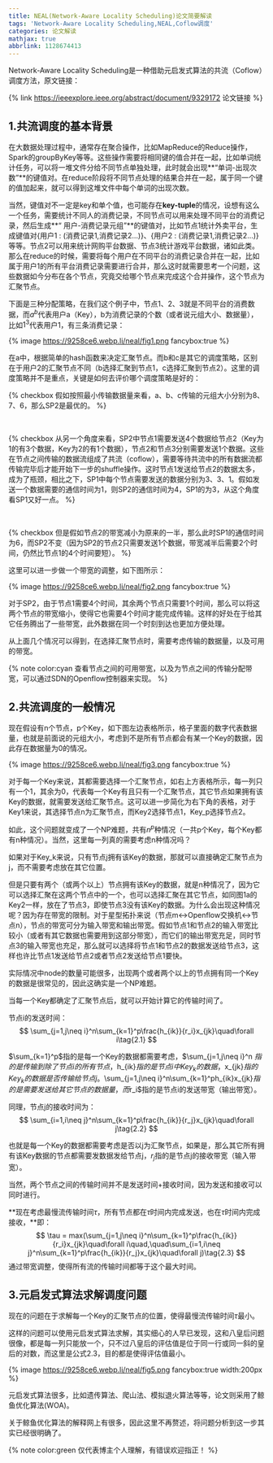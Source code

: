 ```yaml
---
title: NEAL(Network-Aware Locality Scheduling)论文简要解读
tags: 'Network-Aware Locality Scheduling,NEAL,Coflow调度'
categories: 论文解读
mathjax: true
abbrlink: 1128674413
---
```


Network-Aware Locality Scheduling是一种借助元启发式算法的共流（Coflow）调度方法，原文链接：

{% link  https://ieeexplore.ieee.org/abstract/document/9329172 论文链接 %}

<!-- more -->

##  1.共流调度的基本背景

在大数据处理过程中，通常存在聚合操作，比如MapReduce的Reduce操作，Spark的groupByKey等等。这些操作需要将相同键的值合并在一起，比如单词统计任务，可以将一堆文件分给不同节点单独处理，此时就会出现**“单词-出现次数”**的键值对。在reduce阶段将不同节点处理的结果合并在一起，属于同一个键的值加起来，就可以得到这堆文件中每个单词的出现次数。

当然，键值对不一定是key和单个值，也可能存在**key-tuple**的情况，设想有这么一个任务，需要统计不同人的消费记录，不同节点可以用来处理不同平台的消费记录，然后生成**“ 用户-消费记录元组”**的键值对，比如节点1统计外卖平台，生成键值对{用户1 : (消费记录1,消费记录2...)}、{用户2 : (消费记录1,消费记录2...)}等等。节点2可以用来统计网购平台数据、节点3统计游戏平台数据，诸如此类。那么在reduce的时候，需要将每个用户在不同平台的消费记录合并在一起，比如属于用户1的所有平台消费记录需要进行合并，那么这时就需要思考一个问题，这些数据如今分布在各个节点，究竟交给哪个节点来完成这个合并操作，这个节点为汇聚节点。

下面是三种分配策略，在我们这个例子中，节点1、2、3就是不同平台的消费数据，而$a^{b}$代表用户a（Key），b为消费记录的个数（或者说元组大小、数据量），比如$1^{3}$代表用户1，有三条消费记录：

{% image https://9258ce6.webp.li/neal/fig1.png fancybox:true %}

在a中，根据简单的hash函数来决定汇聚节点。而b和c是其它的调度策略，区别在于用户2的汇聚节点不同（b选择汇聚到节点1，c选择汇聚到节点2）。这里的调度策略并不是重点，关键是如何去评价哪个调度策略是好的：

{% checkbox 假如按照最小传输数据量来看，a、b、c传输的元组大小分别为8、7、6，那么SP2是最优的。 %}

*<br>*

{% checkbox 从另一个角度来看，SP2中节点1需要发送4个数据给节点2（Key为1的有3个数据，Key为2的有1个数据），节点2和节点3分别需要发送1个数据。这些在节点之间传输的数据流组成了共流（coflow），需要等待共流中的所有数据流都传输完毕后才能开始下一步的shuffle操作。这时节点1发送给节点2的数据太多，成为了瓶颈，相比之下，SP1中每个节点需要发送的数据分别为3、3、1。假如发送一个数据需要的通信时间为1，则SP2的通信时间为4，SP1的为3，从这个角度看SP1又好一点。 %}

*<br>*

{% checkbox 但是假如节点2的带宽减小为原来的一半，那么此时SP1的通信时间为6，而SP2不变（因为SP2的节点2只需要发送1个数据，带宽减半后需要2个时间，仍然比节点1的4个时间要短）。 %}

这里可以进一步做一个带宽的调整，如下图所示：

{% image https://9258ce6.webp.li/neal/fig2.png fancybox:true %}

对于SP2，由于节点1需要4个时间，其余两个节点只需要1个时间，那么可以将这两个节点的带宽缩小，使得它也需要4个时间才能完成传输。这样的好处在于给其它任务腾出了一些带宽，此外数据在同一个时刻到达也更加方便处理。

从上面几个情况可以得到，在选择汇聚节点时，需要考虑传输的数据量，以及可用的带宽。

{% note color:cyan 查看节点之间的可用带宽，以及为节点之间的传输分配带宽，可以通过SDN的Openflow控制器来实现。 %}

## 2.共流调度的一般情况

现在假设有n个节点，p个Key，如下图左边表格所示，格子里面的数字代表数据量，也就是前面说的元组大小，考虑到不是所有节点都会有某一个Key的数据，因此存在数据量为0的情况。

{% image https://9258ce6.webp.li/neal/fig3.png fancybox:true %}

对于每一个Key来说，其都需要选择一个汇聚节点，如右上方表格所示，每一列只有一个1，其余为0，代表每一个Key有且只有一个汇聚节点，其它节点如果拥有该Key的数据，就需要发送给汇聚节点。这可以进一步简化为右下角的表格，对于Key1来说，其选择节点n为汇聚节点，而Key2选择节点1，Key_p选择节点2。

如此，这个问题就变成了一个NP难题，共有$n^{p}$种情况（一共p个Key，每个Key都有n种情况）。当然，这里每一列真的需要考虑n种情况吗？

如果对于Key_k来说，只有节点j拥有该Key的数据，那就可以直接确定汇聚节点为j，而不需要考虑放在其它位置。

但是只要有两个（或两个以上）节点拥有该Key的数据，就是n种情况了，因为它可以选择汇聚在这两个节点中的一个，也可以选择汇聚在其它节点，如同图1a的Key2一样，放在了节点3，即使节点3没有该Key的数据。为什么会出现这种情况呢？因为存在带宽的限制。对于星型拓扑来说（节点m<->Openflow交换机<->节点n），节点的带宽可分为输入带宽和输出带宽。假如节点1和节点2的输入带宽比较小（或者有其它数据也需要用到这部分带宽），而它们的输出带宽充足，同时节点3的输入带宽也充足，那么就可以选择将节点1和节点2的数据发送给节点3，这样也许比节点1发送给节点2或者节点2发送给节点1要快。

实际情况中node的数量可能很多，出现两个或者两个以上的节点拥有同一个Key的数据是很常见的，因此这确实是一个NP难题。

当每一个Key都确定了汇聚节点后，就可以开始计算它的传输时间了。

节点i的发送时间：
$$
\sum_{j=1,j\neq i}^n\sum_{k=1}^p\frac{h_{ik}}{r_i}x_{jk}\quad\forall i\tag{2.1}
$$

$\sum_{k=1}^p$指的是每一个Key的数据都需要考虑，$\sum_{j=1,j\neq i}^n $指的是传输到除了节点i的所有节点，$h_{ik}$指的是节点i中Key_k的数据，$x_{jk}$指的Key_k的数据是否传输给节点j。$\sum_{j=1,j\neq i}^n\sum_{k=1}^ph_{ik}x_{jk}$指的是需要发送给其它节点的数据量，而$r_i$指的是节点i的发送带宽（输出带宽）。

同理，节点j的接收时间为：
$$
\sum_{i=1,i\neq j}^n\sum_{k=1}^p\frac{h_{ik}}{r_j}x_{jk}\quad\forall j\tag{2.2}
$$

也就是每一个Key的数据都需要考虑是否以j为汇聚节点，如果是，那么其它所有拥有该Key数据的节点都需要发数据发给节点j，$r_j$指的是节点j的接收带宽（输入带宽）。

当然，两个节点之间的传输时间并不是发送时间+接收时间，因为发送和接收可以同时进行。

**现在考虑最慢流传输时间$\tau$，所有节点都在$\tau$时间内完成发送，也在$\tau$时间内完成接收，**即：
$$
\tau = max(\sum_{j=1,j\neq i}^n\sum_{k=1}^p\frac{h_{ik}}{r_i}x_{jk}\quad\forall i\quad,\quad\sum_{i=1,i\neq j}^n\sum_{k=1}^p\frac{h_{ik}}{r_j}x_{jk}\quad\forall j)\tag{2.3}
$$
通过带宽调整，使得所有流的传输时间都等于这个最大时间。

## 3.元启发式算法求解调度问题

现在的问题在于求解每一个Key的汇聚节点的位置，使得最慢流传输时间$\tau$最小。

这样的问题可以使用元启发式算法求解，其实细心的人早已发现，这和八皇后问题很像，都是每一列只能放一个，只不过八皇后的评估值是位于同一行或同一斜的皇后的对数，而这里是公式2.3，目的都是使得评估值最小。

{% image https://9258ce6.webp.li/neal/fig5.png fancybox:true width:200px %}

元启发式算法很多，比如遗传算法、爬山法、模拟退火算法等等，论文则采用了鲸鱼优化算法(WOA)。

关于鲸鱼优化算法的解释网上有很多，因此这里不再赘述，将问题分析到这一步其实已经很明确了。

{% note color:green 仅代表博主个人理解，有错误欢迎指正！ %}







